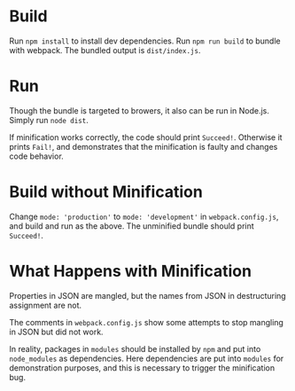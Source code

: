 # Build
Run `npm install` to install dev dependencies. Run `npm run build` to bundle with webpack. The bundled output is `dist/index.js`.

# Run
Though the bundle is targeted to browers, it also can be run in Node.js. Simply run `node dist`.

If minification works correctly, the code should print `Succeed!`. Otherwise it prints `Fail!`, and demonstrates that the minification is faulty and changes code behavior.

# Build without Minification
Change `mode: 'production'` to `mode: 'development'` in `webpack.config.js`, and build and run as the above. The unminified bundle should print `Succeed!`.

# What Happens with Minification
Properties in JSON are mangled, but the names from JSON in destructuring assignment are not.

The comments in `webpack.config.js` show some attempts to stop mangling in JSON but did not work.

In reality, packages in `modules` should be installed by `npm` and put into `node_modules` as dependencies. Here dependencies are put into `modules` for demonstration purposes, and this is necessary to trigger the minification bug.
